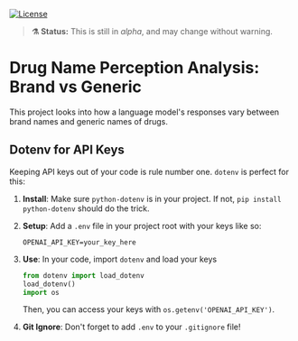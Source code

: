 <!-- exclude_docs -->
[![License](https://img.shields.io/badge/License-Apache_2.0-blue.svg)](./LICENSE.txt)

<!-- exclude_docs_end -->

<!-- exclude_docs -->
> **⚗️ Status:** This is still in *alpha*, and may change without warning.  
<!-- exclude_docs_end -->
<!-- include_docs
:::{important}
**Status:** This project is still in *alpha*, and the API may change without warning.  
:::
include_docs_end -->

<div align="center">

<!-- exclude_docs -->
<!-- <img src="assets/dalle_llama_bias.png" alt="Dalle generated LLama image reading books" style="width: 300px; height: 300px;"> -->
<!-- exclude_docs_end -->
<!-- include_docs
<img src="assets/dalle_llama_bias.png.png" alt="Dalle generated LLama image reading books" style="width: 49%; margin-right: 2%;">
include_docs_end -->

</div>

# Drug Name Perception Analysis: Brand vs Generic

This project looks into how a language model's responses vary between brand names and generic names of drugs.

## Dotenv for API Keys

Keeping API keys out of your code is rule number one. `dotenv` is perfect for this:

1. **Install**: Make sure `python-dotenv` is in your project. If not, `pip install python-dotenv` should do the trick.
2. **Setup**: Add a `.env` file in your project root with your keys like so:

   ```plaintext
   OPENAI_API_KEY=your_key_here
   ```
3. **Use**: In your code, import `dotenv` and load your keys

   ```python
   from dotenv import load_dotenv
   load_dotenv()
   import os
   ```

   Then, you can access your keys with `os.getenv('OPENAI_API_KEY')`.

4. **Git Ignore**: Don't forget to add `.env` to your `.gitignore` file!


